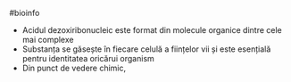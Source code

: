 #bioinfo
- Acidul dezoxiribonucleic este format din molecule organice dintre cele mai complexe
- Substanța se găsește în fiecare celulă a ființelor vii și este esențială pentru identitatea oricărui organism
- Din punct de vedere chimic, 